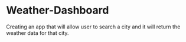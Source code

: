 # Weather-Dashboard
Creating an app that will allow user to search a city and it will return the weather data for that city.
